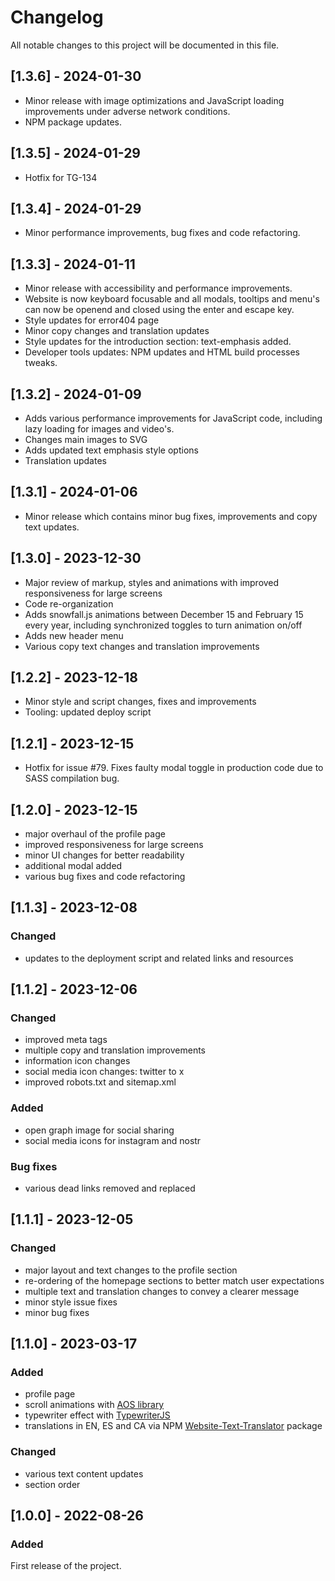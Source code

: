 # Changelog

All notable changes to this project will be documented in this file.

## [1.3.6] - 2024-01-30

- Minor release with image optimizations and JavaScript loading improvements under adverse network conditions.
- NPM package updates.

## [1.3.5] - 2024-01-29

- Hotfix for TG-134

## [1.3.4] - 2024-01-29

- Minor performance improvements, bug fixes and code refactoring.

## [1.3.3] - 2024-01-11

- Minor release with accessibility and performance improvements.
- Website is now keyboard focusable and all modals, tooltips and menu's can now be openend and closed using the enter and escape key.
- Style updates for error404 page
- Minor copy changes and translation updates
- Style updates for the introduction section: text-emphasis added.
- Developer tools updates: NPM updates and HTML build processes tweaks.

## [1.3.2] - 2024-01-09

- Adds various performance improvements for JavaScript code, including lazy loading for images and video's.
- Changes main images to SVG
- Adds updated text emphasis style options
- Translation updates

## [1.3.1] - 2024-01-06

- Minor release which contains minor bug fixes, improvements and copy text updates.

## [1.3.0] - 2023-12-30

- Major review of markup, styles and animations with improved responsiveness for large screens
- Code re-organization
- Adds snowfall.js animations between December 15 and February 15 every year, including synchronized toggles to turn animation on/off
- Adds new header menu
- Various copy text changes and translation improvements

## [1.2.2] - 2023-12-18

- Minor style and script changes, fixes and improvements
- Tooling: updated deploy script

## [1.2.1] - 2023-12-15

- Hotfix for issue #79. Fixes faulty modal toggle in production code due to SASS compilation bug.

## [1.2.0] - 2023-12-15

- major overhaul of the profile page
- improved responsiveness for large screens
- minor UI changes for better readability
- additional modal added
- various bug fixes and code refactoring

## [1.1.3] - 2023-12-08

### Changed

- updates to the deployment script and related links and resources

## [1.1.2] - 2023-12-06

### Changed

- improved meta tags
- multiple copy and translation improvements
- information icon changes
- social media icon changes: twitter to x
- improved robots.txt and sitemap.xml

### Added

- open graph image for social sharing
- social media icons for instagram and nostr

### Bug fixes

- various dead links removed and replaced

## [1.1.1] - 2023-12-05

### Changed

- major layout and text changes to the profile section
- re-ordering of the homepage sections to better match user expectations
- multiple text and translation changes to convey a clearer message
- minor style issue fixes
- minor bug fixes

## [1.1.0] - 2023-03-17

### Added

- profile page
- scroll animations with [AOS library](https://michalsnik.github.io/aos/)
- typewriter effect with [TypewriterJS](https://www.npmjs.com/package/typewriter-effect)
- translations in EN, ES and CA via NPM [Website-Text-Translator](https://www.npmjs.com/package/website-text-translator) package

### Changed

- various text content updates
- section order

## [1.0.0] - 2022-08-26

### Added

First release of the project.

